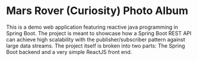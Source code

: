 # Mars Rover (Curiosity) Photo Album

This is a demo web application featuring reactive java programming in Spring Boot. The project is meant to showcase how a Spring Boot REST API can achieve high scalability with the publisher/subscriber pattern against large data streams. The project itself is broken into two parts: The Spring Boot backend and a very simple ReactJS front end.